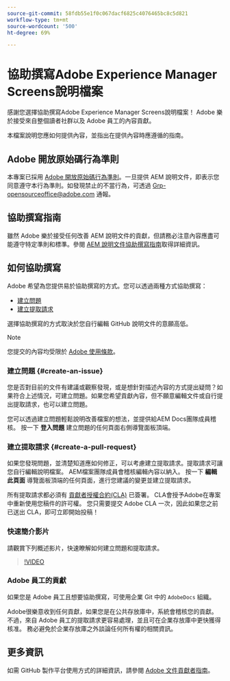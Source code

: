 ```yaml
---
source-git-commit: 58fdb55e1f0c067dacf6825c4076465bc8c5d821
workflow-type: tm+mt
source-wordcount: '500'
ht-degree: 69%

---
```

# 協助撰寫Adobe Experience Manager Screens說明檔案

感謝您選擇協助撰寫Adobe Experience Manager Screens說明檔案！ Adobe 樂於接受來自整個讀者社群以及 Adobe 員工的內容貢獻。

本檔案說明您應如何提供內容，並指出在提供內容時應遵循的指南。

## Adobe 開放原始碼行為準則

本專案已採用 [Adobe 開放原始碼行為準則](code-of-conduct.md)。一旦提供 AEM 說明文件，即表示您同意遵守本行為準則。如發現禁止的不當行為，可透過 [Grp-opensourceoffice@adobe.com](mailto:Grp-opensourceoffice@adobe.com) 通報。

## 協助撰寫指南

雖然 Adobe 樂於接受任何改善 AEM 說明文件的貢獻，但請務必注意內容應盡可能遵守特定準則和標準。參閱 [AEM 說明文件協助撰寫指南](guidelines.md)取得詳細資訊。

## 如何協助撰寫

Adobe 希望為您提供易於協助撰寫的方式。您可以透過兩種方式協助撰寫：

* [建立問題](#create-an-issue)
* [建立提取請求](#create-a-pull-request)

選擇協助撰寫的方式取決於您自行編輯 GitHub 說明文件的意願高低。

>[!NOTE]
>
>您提交的內容均受限於 [Adobe 使用條款](https://www.adobe.com/tw/legal/terms.html)。

### 建立問題 {#create-an-issue}

您是否對目前的文件有建議或觀察發現，或是想針對描述內容的方式提出疑問？如果符合上述情況，可建立問題。如果您希望貢獻內容，但不願意編輯文件或自行提出提取請求，也可以建立問題。

您可以透過建立問題輕鬆說明改善檔案的想法，並提供給AEM Docs團隊成員稽核。 按一下 **登入問題** 建立問題的任何頁面右側導覽面板頂端。

### 建立提取請求 {#create-a-pull-request}

如果您發現問題，並清楚知道應如何修正，可以考慮建立提取請求。提取請求可讓您自行編輯說明檔案。 AEM檔案團隊成員會稽核編輯內容以納入。 按一下 **編輯此頁面** 導覽面板頂端的任何頁面，進行您建議的變更並建立提取請求。

所有提取請求都必須有 [貢獻者授權合約(CLA)](https://opensource.adobe.com/cla.html) 已簽署。 CLA會授予Adobe在專案中重新使用您稿件的許可權。 您只需要提交 Adobe CLA 一次，因此如果您之前已送出 CLA，即可立即開始投稿！

### 快速簡介影片

請觀賞下列概述影片，快速瞭解如何建立問題和提取請求。

>[!VIDEO](https://video.tv.adobe.com/v/27069)

### Adobe 員工的貢獻

如果您是 Adobe 員工且想要協助撰寫，可使用企業 Git 中的 `AdobeDocs` 組織。

Adobe很樂意收到任何貢獻，如果您是在公共存放庫中，系統會稽核您的貢獻。 不過，來自 Adobe 員工的提取請求更容易處理，並且可在企業存放庫中更快獲得核准。 務必避免於企業存放庫之外談論任何所有權的相關資訊。

## 更多資訊

如需 GitHub 製作平台使用方式的詳細資訊，請參閱 [Adobe 文件貢獻者指南](https://experienceleague.adobe.com/en/docs/contributor/contributor-guide/introduction)。
